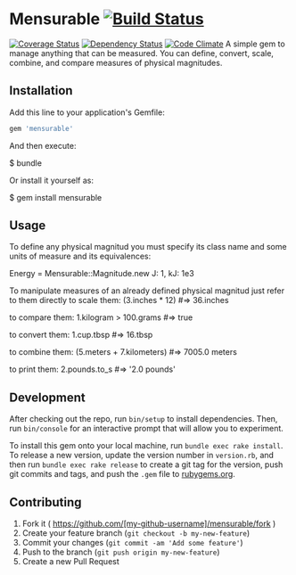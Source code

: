 # Mensurable [![Build Status](https://travis-ci.org/gacosta/Mensurable.svg?branch=master)](https://travis-ci.org/gacosta/Mensurable)
[![Coverage Status](https://coveralls.io/repos/gacosta/Mensurable/badge.svg)](https://coveralls.io/r/gacosta/Mensurable)
[![Dependency Status](https://gemnasium.com/gacosta/Mensurable.svg)](https://gemnasium.com/gacosta/Mensurable)
[![Code Climate](https://codeclimate.com/github/gacosta/Mensurable/badges/gpa.svg)](https://codeclimate.com/github/gacosta/Mensurable)
A simple gem to manage anything that can be measured. You can define, convert, scale, combine, and compare measures of physical magnitudes.

## Installation

Add this line to your application's Gemfile:

```ruby
gem 'mensurable'
```

And then execute:

  $ bundle

Or install it yourself as:

  $ gem install mensurable

## Usage

To define any physical magnitud you must specify its class name and some units of measure and its equivalences:

  Energy = Mensurable::Magnitude.new J: 1, kJ: 1e3

To manipulate measures of an already defined physical magnitud just refer to them directly
  to scale them:
    (3.inches * 12) #=> 36.inches

  to compare them:
    1.kilogram > 100.grams #=> true
  
  to convert them:
    1.cup.tbsp #=> 16.tbsp

  to combine them:
    (5.meters + 7.kilometers) #=> 7005.0 meters

  to print them:
    2.pounds.to_s #=> '2.0 pounds'

## Development

After checking out the repo, run `bin/setup` to install dependencies. Then, run `bin/console` for an interactive prompt that will allow you to experiment.

To install this gem onto your local machine, run `bundle exec rake install`. To release a new version, update the version number in `version.rb`, and then run `bundle exec rake release` to create a git tag for the version, push git commits and tags, and push the `.gem` file to [rubygems.org](https://rubygems.org).

## Contributing

1. Fork it ( https://github.com/[my-github-username]/mensurable/fork )
2. Create your feature branch (`git checkout -b my-new-feature`)
3. Commit your changes (`git commit -am 'Add some feature'`)
4. Push to the branch (`git push origin my-new-feature`)
5. Create a new Pull Request
